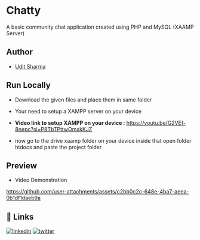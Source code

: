 # Chatty
 A basic community chat application created using PHP and MySQL (XAAMP Server)


## Author

- [Udit Sharma](https://www.github.com/uditsharma04)

## Run Locally

- Download the given files and place them in same folder

- Your need to setup a XAMPP server on your device
- **Video link to setup XAMPP on your device :** https://youtu.be/G2VEf-8nepc?si=P8TbTPttwOmxkKJZ

- now go to the drive xaamp folder on your device inside that open folder htdocs and paste the project folder

## Preview
- Video Demonstration

https://github.com/user-attachments/assets/c2bb0c2c-648e-4ba7-aeea-0b1df1daeb9a


## 🔗 Links
[![linkedin](https://img.shields.io/badge/linkedin-0A66C2?style=for-the-badge&logo=linkedin&logoColor=white)](https://www.linkedin.com/in/hellouditt/)
[![twitter](https://img.shields.io/badge/twitter-1DA1F2?style=for-the-badge&logo=twitter&logoColor=white)](https://twitter.com/hellouditt)


                       
                      


